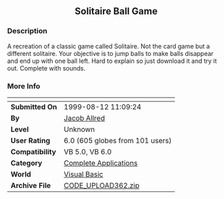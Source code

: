 ﻿<div align="center">

## Solitaire Ball Game


</div>

### Description

A recreation of a classic game called Solitaire. Not the card game but a different solitaire. Your objective is to jump balls to make balls disappear and end up with one ball left. Hard to explain so just download it and try it out. Complete with sounds.
 
### More Info
 


<span>             |<span>
---                |---
**Submitted On**   |1999-08-12 11:09:24
**By**             |[Jacob Allred](https://github.com/Planet-Source-Code/PSCIndex/blob/master/ByAuthor/jacob-allred.md)
**Level**          |Unknown
**User Rating**    |6.0 (605 globes from 101 users)
**Compatibility**  |VB 5\.0, VB 6\.0
**Category**       |[Complete Applications](https://github.com/Planet-Source-Code/PSCIndex/blob/master/ByCategory/complete-applications__1-27.md)
**World**          |[Visual Basic](https://github.com/Planet-Source-Code/PSCIndex/blob/master/ByWorld/visual-basic.md)
**Archive File**   |[CODE\_UPLOAD362\.zip](https://github.com/Planet-Source-Code/jacob-allred-solitaire-ball-game__1-2949/archive/master.zip)








